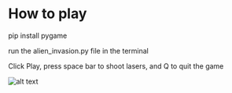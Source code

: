 # How to play

pip install pygame

run the alien_invasion.py file in the terminal

Click Play, press space bar to shoot lasers, and Q to quit the game

![alt text](https://i.ibb.co/7ksC1Bp/alien-invasion.jpg)
